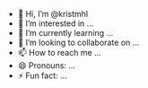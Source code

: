 - 👋 Hi, I’m @kristmhl
- 👀 I’m interested in ...
- 🌱 I’m currently learning ...
- 💞️ I’m looking to collaborate on ...
- 📫 How to reach me ...
- 😄 Pronouns: ...
- ⚡ Fun fact: ...

<!---
kristmhl/kristmhl is a ✨ special ✨ repository because its `README.md` (this file) appears on your GitHub profile.
You can click the Preview link to take a look at your changes.
--->
